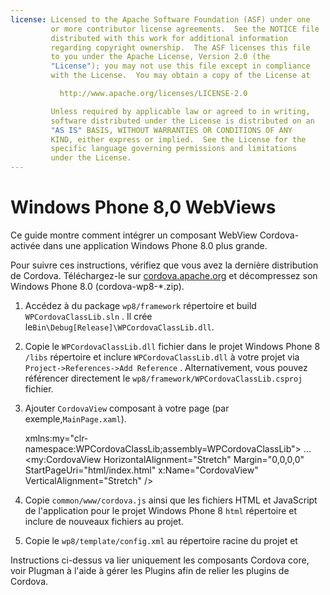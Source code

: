 ```yaml
---
license: Licensed to the Apache Software Foundation (ASF) under one
         or more contributor license agreements.  See the NOTICE file
         distributed with this work for additional information
         regarding copyright ownership.  The ASF licenses this file
         to you under the Apache License, Version 2.0 (the
         "License"); you may not use this file except in compliance
         with the License.  You may obtain a copy of the License at

           http://www.apache.org/licenses/LICENSE-2.0

         Unless required by applicable law or agreed to in writing,
         software distributed under the License is distributed on an
         "AS IS" BASIS, WITHOUT WARRANTIES OR CONDITIONS OF ANY
         KIND, either express or implied.  See the License for the
         specific language governing permissions and limitations
         under the License.
---
```


# Windows Phone 8,0 WebViews

Ce guide montre comment intégrer un composant WebView Cordova-activée dans une application Windows Phone 8.0 plus grande.

Pour suivre ces instructions, vérifiez que vous avez la dernière distribution de Cordova. Téléchargez-le sur [cordova.apache.org](http://cordova.apache.org) et décompressez son Windows Phone 8.0 (cordova-wp8-*.zip).

  1. Accédez à du package `wp8/framework` répertoire et build `WPCordovaClassLib.sln` . Il crée le`Bin\Debug[Release]\WPCordovaClassLib.dll`.

  2. Copie le `WPCordovaClassLib.dll` fichier dans le projet Windows Phone 8 `/libs` répertoire et inclure `WPCordovaClassLib.dll` à votre projet via `Project->References->Add Reference` . Alternativement, vous pouvez référencer directement le `wp8/framework/WPCordovaClassLib.csproj` fichier.

  3. Ajouter `CordovaView` composant à votre page (par exemple,`MainPage.xaml`).
    
        xmlns:my="clr-namespace:WPCordovaClassLib;assembly=WPCordovaClassLib">
        ...
        <my:CordovaView HorizontalAlignment="Stretch" Margin="0,0,0,0" 
        StartPageUri="html/index.html" x:Name="CordovaView" VerticalAlignment="Stretch" />
        

  4. Copie `common/www/cordova.js` ainsi que les fichiers HTML et JavaScript de l'application pour le projet Windows Phone 8 `html` répertoire et inclure de nouveaux fichiers au projet.

  5. Copie le `wp8/template/config.xml` au répertoire racine du projet et

Instructions ci-dessus va lier uniquement les composants Cordova core, voir Plugman à l'aide à gérer les Plugins afin de relier les plugins de Cordova.